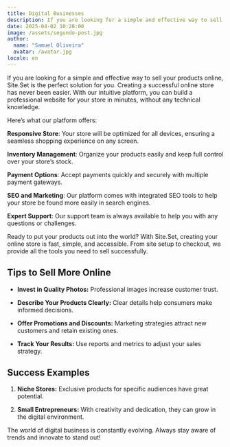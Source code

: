 ```yaml
---
title: Digital Businesses
description: If you are looking for a simple and effective way to sell your products online, Site.Set is the perfect solution for you. Creating a successful online store has never been easier. With our intuitive platform, you can build a professional website for your store in minutes, without any technical knowledge.
date: 2025-04-02 10:20:00
image: /assets/segundo-post.jpg
author:
  name: "Samuel Oliveira"
  avatar: /avatar.jpg
locale: en
---
```


If you are looking for a simple and effective way to sell your products online, Site.Set is the perfect solution for you. Creating a successful online store has never been easier. With our intuitive platform, you can build a professional website for your store in minutes, without any technical knowledge.

Here’s what our platform offers:

**Responsive Store**: Your store will be optimized for all devices, ensuring a seamless shopping experience on any screen.

**Inventory Management**: Organize your products easily and keep full control over your store’s stock.

**Payment Options**: Accept payments quickly and securely with multiple payment gateways.

**SEO and Marketing**: Our platform comes with integrated SEO tools to help your store be found more easily in search engines.

**Expert Support**: Our support team is always available to help you with any questions or challenges.

Ready to put your products out into the world? With Site.Set, creating your online store is fast, simple, and accessible. From site setup to checkout, we provide all the tools you need to sell successfully.

## Tips to Sell More Online

- **Invest in Quality Photos:** Professional images increase customer trust.

- **Describe Your Products Clearly:** Clear details help consumers make informed decisions.

- **Offer Promotions and Discounts:** Marketing strategies attract new customers and retain existing ones.

- **Track Your Results:** Use reports and metrics to adjust your sales strategy.

## Success Examples

1. **Niche Stores:** Exclusive products for specific audiences have great potential.

2. **Small Entrepreneurs:** With creativity and dedication, they can grow in the digital environment.

The world of digital business is constantly evolving. Always stay aware of trends and innovate to stand out!
